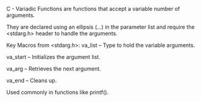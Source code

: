C - Variadic Functions are functions that accept a variable number of arguments.

They are declared using an ellipsis (...) in the parameter list and 
require the <stdarg.h> header to handle the arguments.

Key Macros from <stdarg.h>:
va_list – Type to hold the variable arguments.

va_start – Initializes the argument list.

va_arg – Retrieves the next argument.

va_end – Cleans up.

Used commonly in functions like printf().

